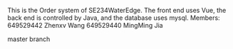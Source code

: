 This is the Order system of SE234WaterEdge. 
The front end uses Vue, the back end is controlled by Java, and the database uses mysql.
Members:
649529442 Zhenxv Wang
649529440 MingMing Jia

master branch
